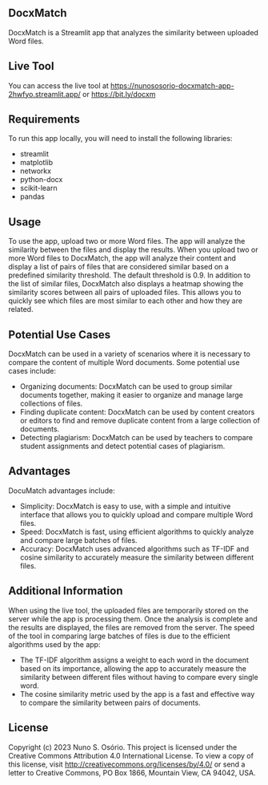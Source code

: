 ## DocxMatch

DocxMatch is a Streamlit app that analyzes the similarity between uploaded Word files.

## Live Tool

You can access the live tool at https://nunososorio-docxmatch-app-2hwfyo.streamlit.app/ or https://bit.ly/docxm

## Requirements

To run this app locally, you will need to install the following libraries:
- streamlit
- matplotlib
- networkx
- python-docx
- scikit-learn
- pandas

## Usage

To use the app, upload two or more Word files. The app will analyze the similarity between the files and display the results.
When you upload two or more Word files to DocxMatch, the app will analyze their content and display a list of pairs of files that are considered similar based on a predefined similarity threshold. The default threshold is 0.9.
In addition to the list of similar files, DocxMatch also displays a heatmap showing the similarity scores between all pairs of uploaded files. This allows you to quickly see which files are most similar to each other and how they are related.

## Potential Use Cases

DocxMatch can be used in a variety of scenarios where it is necessary to compare the content of multiple Word documents. Some potential use cases include:
- Organizing documents: DocxMatch can be used to group similar documents together, making it easier to organize and manage large collections of files.
- Finding duplicate content: DocxMatch can be used by content creators or editors to find and remove duplicate content from a large collection of documents.
- Detecting plagiarism: DocxMatch can be used by teachers to compare student assignments and detect potential cases of plagiarism.

## Advantages

DocuMatch advantages include:
- Simplicity: DocxMatch is easy to use, with a simple and intuitive interface that allows you to quickly upload and compare multiple Word files.
- Speed: DocxMatch is fast, using efficient algorithms to quickly analyze and compare large batches of files.
- Accuracy: DocxMatch uses advanced algorithms such as TF-IDF and cosine similarity to accurately measure the similarity between different files.

## Additional Information
When using the live tool, the uploaded files are temporarily stored on the server while the app is processing them. Once the analysis is complete and the results are displayed, the files are removed from the server.
The speed of the tool in comparing large batches of files is due to the efficient algorithms used by the app:
- The TF-IDF algorithm assigns a weight to each word in the document based on its importance, allowing the app to accurately measure the similarity between different files without having to compare every single word.
- The cosine similarity metric used by the app is a fast and effective way to compare the similarity between pairs of documents.

## License
Copyright (c) 2023 Nuno S. Osório.
This project is licensed under the Creative Commons Attribution 4.0 International License. To view a copy of this license, visit http://creativecommons.org/licenses/by/4.0/ or send a letter to Creative Commons, PO Box 1866, Mountain View, CA 94042, USA.
